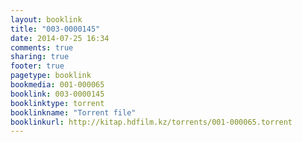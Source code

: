 ```yaml
---
layout: booklink
title: "003-0000145"
date: 2014-07-25 16:34
comments: true
sharing: true
footer: true
pagetype: booklink 
bookmedia: 001-000065
booklink: 003-0000145
booklinktype: torrent
booklinkname: "Torrent file"
booklinkurl: http://kitap.hdfilm.kz/torrents/001-000065.torrent
---
```

